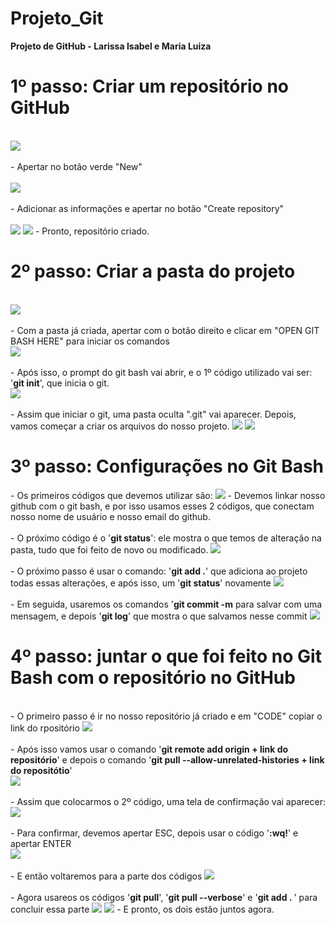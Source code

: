 # Projeto_Git
<b>Projeto de GitHub - Larissa Isabel e Maria Luiza</b>

<h1>1º passo: Criar um repositório no GitHub </h1>
<br>
<img src = "https://github.com/MaluAlmeida/Projeto_Git/assets/150203502/7d6ca208-5f55-4ad1-8919-7e844ead4e4c.jpeg"> 
<br>
<br>
- Apertar no botão verde "New"
<br>
<br>
<img src ="https://github.com/MaluAlmeida/Projeto_Git/assets/150203502/859ae489-75ab-4247-b5ee-1e145bb0a0da.jpeg">
<br>
<br> 
- Adicionar as informações e apertar no botão "Create repository"
 <br> 
 <br> 
<img src = "https://github.com/MaluAlmeida/Projeto_Git/assets/150203502/935bb63f-f12e-4ed0-92ba-19ef3a1339d9.jpeg">
<img src = "https://github.com/MaluAlmeida/Projeto_Git/assets/150203502/c2d158a0-7624-46a5-b55c-8442043dd0b4.jpeg">
- Pronto, repositório criado.
<br>
<h1>2º passo: Criar a pasta do projeto </h1>
<br>
<img src = "https://github.com/MaluAlmeida/Projeto_Git/assets/150203502/e29a41af-443b-4eda-9c48-c97c811f4392.jpeg">
<br>
<br>
- Com a pasta já criada, apertar com o botão direito e clicar em "OPEN GIT BASH HERE" para iniciar os comandos 
<br>
<img src = "https://github.com/MaluAlmeida/Projeto_Git/assets/150203502/36a1a083-5357-468e-827a-14ede8481f8a2.jpeg">
<br>
<br>
- Após isso, o prompt do git bash vai abrir, e o 1º código utilizado vai ser: '<b>git init</b>', que inicia o git. 
<br>
<img src = "https://github.com/MaluAlmeida/Projeto_Git/assets/150203502/7ef4848d-879a-460f-a275-286460a3006e.jpeg">
<br>
<br>
- Assim que iniciar o git, uma pasta oculta ".git" vai aparecer. Depois, vamos começar a criar os arquivos do nosso projeto.
<img src ="https://github.com/MaluAlmeida/Projeto_Git/assets/150203502/d741391d-c298-42f7-a00a-b3f141c6c50e.jpeg">
<img src ="https://github.com/MaluAlmeida/Projeto_Git/assets/150203502/ac945d84-d0bd-4b69-9410-27bf4915954b.jpeg">
<h1>3º passo: Configurações no Git Bash</h1>
- Os primeiros códigos que devemos utilizar são: 
<img src ="https://github.com/MaluAlmeida/Projeto_Git/assets/150203502/5ea67fd9-50cd-4e2f-bb53-e3971937bbbd.jpeg"> 
 - Devemos linkar nosso github com o git bash, e por isso usamos esses 2 códigos, que conectam nosso nome de usuário e nosso email do github. 
 <br>
 <br>
- O próximo código é o '<b>git status</b>': ele mostra o que temos de alteração na pasta, tudo que foi feito de novo ou modificado. 
<img src ="https://github.com/MaluAlmeida/Projeto_Git/assets/150203502/7b2699b7-36db-432a-91b7-2a99f4e7854d.jpeg">
<br>
<br>
- O próximo passo é usar o comando: '<b>git add .</b>' que adiciona ao projeto todas essas alterações, e após isso, um '<b>git status</b>' novamente
<img src ="https://github.com/MaluAlmeida/Projeto_Git/assets/150203502/23dbd074-2fac-4a5c-a2e5-4ed9fa66c6cd.jpeg">
<br>
<br>
- Em seguida, usaremos os comandos '<b>git commit -m</b> para salvar com uma mensagem, e depois '<b>git log</b>' que mostra o que salvamos nesse commit
<img src ="https://github.com/MaluAlmeida/Projeto_Git/assets/150203502/05e7a75f-bcb5-4b7e-8ca9-c49c1f2f59a0.jpeg">

<h1>4º passo: juntar o que foi feito no Git Bash com o repositório no GitHub</h1>
<br>
- O primeiro passo é ir no nosso repositório já criado e em "CODE" copiar o link do rpositório
<img src ="https://github.com/MaluAlmeida/Projeto_Git/assets/150203502/7e6cd402-b192-401a-b6aa-ef31c0c1a087.jpeg">
<br>
<br>
- Após isso vamos usar o comando '<b>git remote add origin + link do repositório</b>' e depois o comando '<b>git pull --allow-unrelated-histories + link do repositótio</b>'
<br>
<img src ="https://github.com/MaluAlmeida/Projeto_Git/assets/150203502/5c5fb5f3-3052-4c30-9686-12f7917e39c0.jpeg">
<br>
<br>
- Assim que colocarmos o 2º código, uma tela de confirmação vai aparecer:
<img src ="https://github.com/MaluAlmeida/Projeto_Git/assets/150203502/2bddec38-7093-4720-bbb3-84285f9cf7cf.jpeg">
<br><br>
- Para confirmar, devemos apertar ESC, depois usar o código '<b>:wq!</b>' e apertar ENTER
<br>
<img src ="https://github.com/MaluAlmeida/Projeto_Git/assets/150203502/0081df09-7038-480d-8e2e-dc8f7de89cbe.jpeg">
<br>
<br>
- E então voltaremos para a parte dos códigos
<img src ="https://github.com/MaluAlmeida/Projeto_Git/assets/150203502/d79c4516-7dcb-456b-9b01-5e1dddfae88b.jpeg">
<br><br>
- Agora usareos os códigos '<b>git pull</b>', '<b>git pull --verbose</b>' e '<b>git add . </b>' para concluir essa parte
<img src="https://github.com/MaluAlmeida/Projeto_Git/assets/150203502/d79c4516-7dcb-456b-9b01-5e1dddfae88b.jpeg">
<img src="https://github.com/MaluAlmeida/Projeto_Git/assets/150203502/5383072a-d080-4502-893e-dd4054c02ff6.jpeg">
- E pronto, os dois estão juntos agora.
